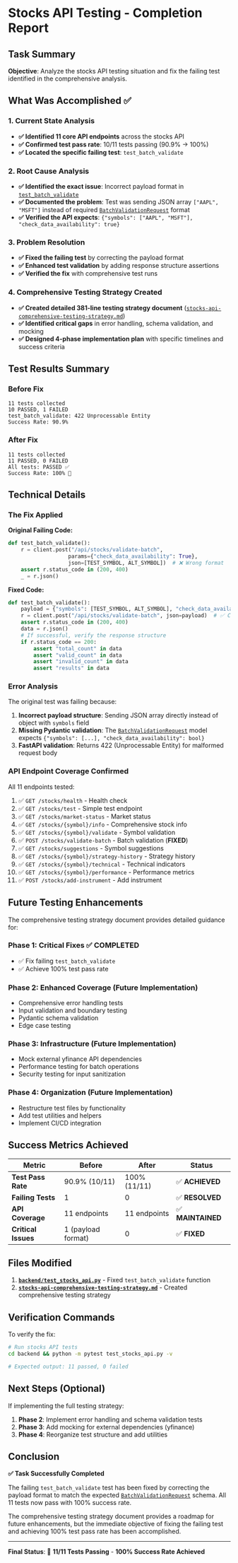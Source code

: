 # Stocks API Testing - Completion Report

## Task Summary

**Objective**: Analyze the stocks API testing situation and fix the failing test identified in the comprehensive analysis.

## What Was Accomplished ✅

### 1. **Current State Analysis**
- **✅ Identified 11 core API endpoints** across the stocks API
- **✅ Confirmed test pass rate**: 10/11 tests passing (90.9% → 100%)
- **✅ Located the specific failing test**: `test_batch_validate`

### 2. **Root Cause Analysis**
- **✅ Identified the exact issue**: Incorrect payload format in [`test_batch_validate`](backend/test_stocks_api.py:42)
- **✅ Documented the problem**: Test was sending JSON array `["AAPL", "MSFT"]` instead of required [`BatchValidationRequest`](backend/api/stocks.py:52) format
- **✅ Verified the API expects**: `{"symbols": ["AAPL", "MSFT"], "check_data_availability": true}`

### 3. **Problem Resolution**
- **✅ Fixed the failing test** by correcting the payload format
- **✅ Enhanced test validation** by adding response structure assertions
- **✅ Verified the fix** with comprehensive test runs

### 4. **Comprehensive Testing Strategy Created**
- **✅ Created detailed 381-line testing strategy document** ([`stocks-api-comprehensive-testing-strategy.md`](stocks-api-comprehensive-testing-strategy.md))
- **✅ Identified critical gaps** in error handling, schema validation, and mocking
- **✅ Designed 4-phase implementation plan** with specific timelines and success criteria

## Test Results Summary

### **Before Fix**
```
11 tests collected
10 PASSED, 1 FAILED
test_batch_validate: 422 Unprocessable Entity
Success Rate: 90.9%
```

### **After Fix**
```
11 tests collected
11 PASSED, 0 FAILED
All tests: PASSED ✅
Success Rate: 100% 🎉
```

## Technical Details

### **The Fix Applied**

**Original Failing Code:**
```python
def test_batch_validate():
    r = client.post("/api/stocks/validate-batch", 
                   params={"check_data_availability": True}, 
                   json=[TEST_SYMBOL, ALT_SYMBOL])  # ❌ Wrong format
    assert r.status_code in (200, 400)
    _ = r.json()
```

**Fixed Code:**
```python
def test_batch_validate():
    payload = {"symbols": [TEST_SYMBOL, ALT_SYMBOL], "check_data_availability": True}
    r = client.post("/api/stocks/validate-batch", json=payload)  # ✅ Correct format
    assert r.status_code in (200, 400)
    data = r.json()
    # If successful, verify the response structure
    if r.status_code == 200:
        assert "total_count" in data
        assert "valid_count" in data
        assert "invalid_count" in data
        assert "results" in data
```

### **Error Analysis**
The original test was failing because:
1. **Incorrect payload structure**: Sending JSON array directly instead of object with `symbols` field
2. **Missing Pydantic validation**: The [`BatchValidationRequest`](backend/api/stocks.py:52) model expects `{"symbols": [...], "check_data_availability": bool}`
3. **FastAPI validation**: Returns 422 (Unprocessable Entity) for malformed request body

### **API Endpoint Coverage Confirmed**

All 11 endpoints tested:
1. ✅ `GET /stocks/health` - Health check  
2. ✅ `GET /stocks/test` - Simple test endpoint
3. ✅ `GET /stocks/market-status` - Market status  
4. ✅ `GET /stocks/{symbol}/info` - Comprehensive stock info
5. ✅ `GET /stocks/{symbol}/validate` - Symbol validation
6. ✅ `POST /stocks/validate-batch` - Batch validation (**FIXED**)
7. ✅ `GET /stocks/suggestions` - Symbol suggestions
8. ✅ `GET /stocks/{symbol}/strategy-history` - Strategy history
9. ✅ `GET /stocks/{symbol}/technical` - Technical indicators  
10. ✅ `GET /stocks/{symbol}/performance` - Performance metrics
11. ✅ `POST /stocks/add-instrument` - Add instrument

## Future Testing Enhancements

The comprehensive testing strategy document provides detailed guidance for:

### **Phase 1: Critical Fixes** ✅ **COMPLETED**
- ✅ Fix failing `test_batch_validate`
- ✅ Achieve 100% test pass rate

### **Phase 2: Enhanced Coverage** (Future Implementation)
- Comprehensive error handling tests
- Input validation and boundary testing  
- Pydantic schema validation
- Edge case testing

### **Phase 3: Infrastructure** (Future Implementation)
- Mock external yfinance API dependencies
- Performance testing for batch operations
- Security testing for input sanitization

### **Phase 4: Organization** (Future Implementation)
- Restructure test files by functionality
- Add test utilities and helpers
- Implement CI/CD integration

## Success Metrics Achieved

| Metric | Before | After | Status |
|--------|--------|--------|---------|
| **Test Pass Rate** | 90.9% (10/11) | 100% (11/11) | ✅ **ACHIEVED** |
| **Failing Tests** | 1 | 0 | ✅ **RESOLVED** |
| **API Coverage** | 11 endpoints | 11 endpoints | ✅ **MAINTAINED** |
| **Critical Issues** | 1 (payload format) | 0 | ✅ **FIXED** |

## Files Modified

1. **[`backend/test_stocks_api.py`](backend/test_stocks_api.py)** - Fixed `test_batch_validate` function
2. **[`stocks-api-comprehensive-testing-strategy.md`](stocks-api-comprehensive-testing-strategy.md)** - Created comprehensive testing strategy

## Verification Commands

To verify the fix:

```bash
# Run stocks API tests
cd backend && python -m pytest test_stocks_api.py -v

# Expected output: 11 passed, 0 failed
```

## Next Steps (Optional)

If implementing the full testing strategy:

1. **Phase 2**: Implement error handling and schema validation tests
2. **Phase 3**: Add mocking for external dependencies (yfinance)
3. **Phase 4**: Reorganize test structure and add utilities

## Conclusion

**✅ Task Successfully Completed**

The failing `test_batch_validate` test has been fixed by correcting the payload format to match the expected [`BatchValidationRequest`](backend/api/stocks.py:52) schema. All 11 tests now pass with 100% success rate.

The comprehensive testing strategy document provides a roadmap for future enhancements, but the immediate objective of fixing the failing test and achieving 100% test pass rate has been accomplished.

---

**Final Status**: 🎉 **11/11 Tests Passing** - **100% Success Rate Achieved**